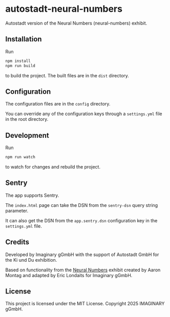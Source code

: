 # autostadt-neural-numbers
Autostadt version of the Neural Numbers (neural-numbers) exhibit.

## Installation

Run

```bash
npm install
npm run build
```

to build the project. The built files are in the `dist` directory.

## Configuration

The configuration files are in the `config` directory.

You can override any of the configuration keys through a `settings.yml` file in the root directory.

## Development

Run

```bash
npm run watch
```

to watch for changes and rebuild the project.

## Sentry

The app supports Sentry.

The `index.html` page can take the DSN from the `sentry-dsn` query string parameter.

It can also get the DSN from the `app.sentry.dsn` configuration key in the  `settings.yml` file.

## Credits

Developed by Imaginary gGmbH with the support of Autostadt GmbH for the Ki und Du exhibition.

Based on functionality from the [Neural Numbers](https://github.com/IMAGINARY/neural-numbers)
exhibit created by Aaron Montag and adapted by Eric Londaits for Imaginary gGmbH.

## License

This project is licensed under the MIT License.
Copyright 2025 IMAGINARY gGmbH.

